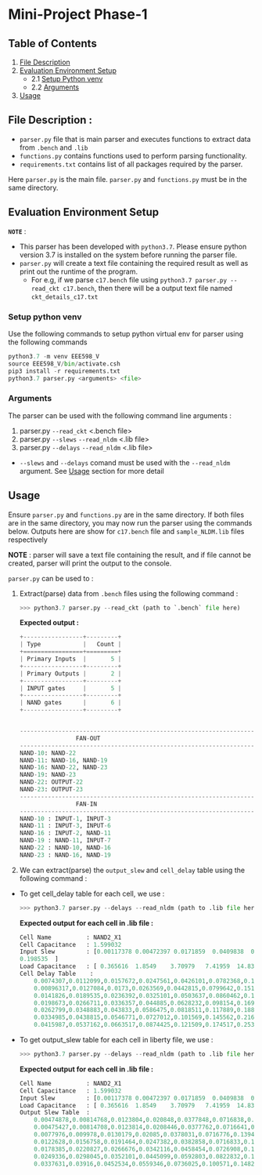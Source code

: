 
# Mini-Project Phase-1

## Table of Contents 
1. [File Description](#file-description)
2. [Evaluation Environment Setup](#evaluation-environment-setup)
    - 2.1 [Setup Python venv](#setup-python-venv)
    - 2.2 [Arguments](#arguments)
3. [Usage](#usage)


## File Description :

- `parser.py` file that is main parser and executes functions to extract data from `.bench` and `.lib`
- `functions.py` contains functions used to perform parsing functionality.
- `requirements.txt` contains list of all packages required by the parser.

Here `parser.py` is the main file. `parser.py` and `functions.py` must be in the same directory.

## Evaluation Environment Setup 

**`NOTE`** : 
- This parser has been developed with `python3.7`. Please ensure python version 3.7 is installed on the system before running the parser file.
- `parser.py` will create a text file containing the required result as well as print out the runtime of the program. 
    - For e.g, if we parse `c17.bench` file using `python3.7 parser.py --read_ckt c17.bench`, then there will be a output text file named `ckt_details_c17.txt`

### Setup python venv 

Use the following commands to setup python virtual env for parser using the following commands

```python
python3.7 -m venv EEE598_V 
source EEE598_V/bin/activate.csh
pip3 install -r requirements.txt
python3.7 parser.py <arguments> <file>

```
### Arguments 

The parser can be used with the following command line arguments :
1.  parser.py `--read_ckt` <.bench file>
2.  parser.py `--slews` `--read_nldm` <.lib file> 
3.  parser.py `--delays` `--read_nldm` <.lib file> 

- `--slews` and `--delays` comand must be used with the `--read_nldm` argument. See [Usage](#usage) section for more detail

## Usage 

Ensure `parser.py` and `functions.py` are in the same directory. 
If both files are in the same directory, you may now run the parser using the commands below. 
Outputs here are show for `c17.bench` file and `sample_NLDM.lib` files respectively

**NOTE** : parser will save a text file containing the result, and if file cannot be created, parser will print the output to the console.

`parser.py` can be used to :
1. Extract(parse) data from `.bench` files using the following command :
    ```python
    >>> python3.7 parser.py --read_ckt (path to `.bench` file here)
    ```

    **Expected output :**
    ```python
    +-----------------+---------+
    | Type            |   Count |
    +=================+=========+
    | Primary Inputs  |       5 |
    +-----------------+---------+
    | Primary Outputs |       2 |
    +-----------------+---------+
    | INPUT gates     |       5 |
    +-----------------+---------+
    | NAND gates      |       6 |
    +-----------------+---------+


    ----------------------------------------------------------------------
                    FAN-OUT
    ----------------------------------------------------------------------
    NAND-10: NAND-22
    NAND-11: NAND-16, NAND-19
    NAND-16: NAND-22, NAND-23
    NAND-19: NAND-23
    NAND-22: OUTPUT-22
    NAND-23: OUTPUT-23
    ----------------------------------------------------------------------
                    FAN-IN
    ----------------------------------------------------------------------
    NAND-10 : INPUT-1, INPUT-3
    NAND-11 : INPUT-3, INPUT-6
    NAND-16 : INPUT-2, NAND-11
    NAND-19 : NAND-11, INPUT-7
    NAND-22 : NAND-10, NAND-16
    NAND-23 : NAND-16, NAND-19
    ```



2. We can extract(parse) the `output_slew` and  `cell_delay` table using the following command :

- To get cell_delay table for each cell, we use :
    ```python
    >>> python3.7 parser.py --delays --read_nldm (path to .lib file here)
    ```

    **Expected output for each cell in .lib file :**

    ```python
    Cell Name          : NAND2_X1
    Cell Capacitance   : 1.599032
    Input Slew         : [0.00117378 0.00472397 0.0171859  0.0409838  0.0780596  0.130081
    0.198535  ]
    Load Capacitance   : [ 0.365616  1.8549    3.70979   7.41959  14.8392   29.6783   59.3567  ]
    Cell Delay Table    :
        0.0074307,0.0112099,0.0157672,0.0247561,0.0426101,0.0782368,0.149445
        0.00896317,0.0127084,0.0173,0.0263569,0.0442815,0.0799642,0.151206
        0.0141826,0.0189535,0.0236392,0.0325101,0.0503637,0.0860462,0.157306
        0.0198673,0.0266711,0.0336357,0.044885,0.0628232,0.098154,0.16922
        0.0262799,0.0348883,0.043833,0.0586475,0.0818511,0.117889,0.188351
        0.0334985,0.0438815,0.0546771,0.0727012,0.101569,0.145562,0.216015
        0.0415987,0.0537162,0.0663517,0.0874425,0.121509,0.174517,0.253405
    ```

- To get output_slew table for each cell in liberty file, we use :
    ```python
    >>> python3.7 parser.py --delays --read_nldm (path to .lib file here)
    ```

    **Expected output for each cell in .lib file :**
    ```python 
    Cell Name          : NAND2_X1
    Cell Capacitance   : 1.599032
    Input Slew         : [0.00117378 0.00472397 0.0171859  0.0409838  0.0780596  0.130081 0.198535  ]
    Load Capacitance   : [ 0.365616  1.8549    3.70979   7.41959  14.8392   29.6783   59.3567  ]
    Output Slew Table  :
        0.00474878,0.00814768,0.0123804,0.020848,0.0377848,0.0716838,0.139435
        0.00475427,0.00814708,0.0123814,0.0208446,0.0377762,0.0716641,0.139428
        0.0077976,0.009978,0.0130179,0.02085,0.0378031,0.0716776,0.13943
        0.0122628,0.0156758,0.0191464,0.0247382,0.0382858,0.0716833,0.139437
        0.0178385,0.0220827,0.0266676,0.0342116,0.0458454,0.0726908,0.139429
        0.0249336,0.0298045,0.0352101,0.0445099,0.0592803,0.0822832,0.139806
        0.0337631,0.03916,0.0452534,0.0559346,0.0736025,0.100571,0.148264  
    ```